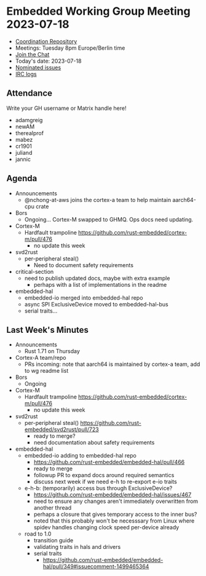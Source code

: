 # Embedded Working Group Meeting 2023-07-18

* [Coordination Repository]
* Meetings: Tuesday 8pm Europe/Berlin time
* [Join the Chat]
* Today's date: 2023-07-18
* [Nominated issues](https://github.com/search?q=org%3Arust-embedded+label%3Anominated+is%3Aopen&type=Issues)
* [IRC logs]

[Coordination Repository]: https://github.com/rust-embedded/wg
[Join the Chat]: https://matrix.to/#/#rust-embedded:matrix.org
[IRC logs]: https://libera.irclog.whitequark.org/rust-embedded/2023-07-18

## Attendance

Write your GH username or Matrix handle here!

* adamgreig
* newAM
* therealprof
* mabez
* cr1901
* juliand
* jannic


## Agenda

* Announcements
    * @nchong-at-aws joins the cortex-a team to help maintain aarch64-cpu crate
* Bors
    * Ongoing... Cortex-M swapped to GHMQ. Ops docs need updating.
* Cortex-M
    * Hardfault trampoline https://github.com/rust-embedded/cortex-m/pull/476
        * no update this week
* svd2rust
    * per-peripheral steal()
        * Need to document safety requirements
* critical-section
    * need to publish updated docs, maybe with extra example
        * perhaps with a list of implementations in the readme
* embedded-hal
    * embedded-io merged into embedded-hal repo
    * async SPI ExclusiveDevice moved to embedded-hal-bus
    * serial traits...

## Last Week's Minutes

* Announcements
    * Rust 1.71 on Thursday
* Cortex-A team/repo
    * PRs incoming: note that aarch64 is maintained by cortex-a team, add to wg readme list
* Bors
    * Ongoing
* Cortex-M
    * Hardfault trampoline https://github.com/rust-embedded/cortex-m/pull/476
        * no update this week
* svd2rust
    * per-peripheral steal() https://github.com/rust-embedded/svd2rust/pull/723
        * ready to merge?
        * need documentation about safety requirements
* embedded-hal
    * embedded-io adding to embedded-hal repo
        * https://github.com/rust-embedded/embedded-hal/pull/466
        * ready to merge
        * followup PR to expand docs around required semantics
        * discuss next week if we need e-h to re-export e-io traits
    * e-h-b: (temporarily) access bus through ExclusiveDevice?
        * https://github.com/rust-embedded/embedded-hal/issues/467
        * need to ensure any changes aren't immediately overwritten from another thread
        * perhaps a closure that gives temporary access to the inner bus?
        * noted that this probably won't be necesssary from Linux where spidev handles changing clock speed per-device already
    * road to 1.0
        * transition guide
        * validating traits in hals and drivers
        * serial traits
            * https://github.com/rust-embedded/embedded-hal/pull/349#issuecomment-1499465364
